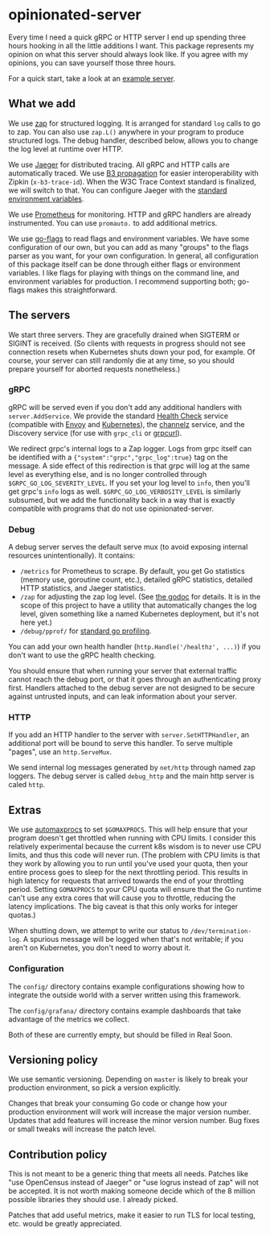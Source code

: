 # opinionated-server

Every time I need a quick gRPC or HTTP server I end up spending three hours hooking in all the
little additions I want. This package represents my opinion on what this server should always look
like. If you agree with my opinions, you can save yourself those three hours.

For a quick start, take a look at an [example server](https://github.com/jrockway/opinionated-server/blob/master/example/main.go).

## What we add

We use [zap](https://github.com/uber-go/zap) for structured logging. It is arranged for standard
`log` calls to go to zap. You can also use `zap.L()` anywhere in your program to produce structured
logs. The debug handler, described below, allows you to change the log level at runtime over HTTP.

We use [Jaeger](https://www.jaegertracing.io/) for distributed tracing. All gRPC and HTTP calls are
automatically traced. We use [B3 propagation](https://github.com/openzipkin/b3-propagation) for
easier interoperability with Zipkin (`x-b3-trace-id`). When the W3C Trace Context standard is
finalized, we will switch to that. You can configure Jaeger with the
[standard environment variables](https://www.jaegertracing.io/docs/1.16/client-features/).

We use [Prometheus](https://prometheus.io/) for monitoring. HTTP and gRPC handlers are already
instrumented. You can use `promauto.` to add additional metrics.

We use [go-flags](https://github.com/jessevdk/go-flags) to read flags and environment variables. We
have some configuration of our own, but you can add as many "groups" to the flags parser as you
want, for your own configuration. In general, all configuration of this package itself can be done
through either flags or environment variables. I like flags for playing with things on the command
line, and environment variables for production. I recommend supporting both; go-flags makes this
straightforward.

## The servers

We start three servers. They are gracefully drained when SIGTERM or SIGINT is received. (So clients
with requests in progress should not see connection resets when Kubernetes shuts down your pod, for
example. Of course, your server can still randomly die at any time, so you should prepare yourself
for aborted requests nonetheless.)

### gRPC

gRPC will be served even if you don't add any additional handlers with `server.AddService`. We
provide the standard [Health Check](https://github.com/grpc/grpc/blob/master/doc/health-checking.md)
service (compatible with
[Envoy](https://www.envoyproxy.io/docs/envoy/latest/api-v2/api/v2/core/health_check.proto#envoy-api-msg-core-healthcheck-grpchealthcheck)
and [Kubernetes](https://github.com/grpc-ecosystem/grpc-health-probe/)), the
[channelz](https://grpc.io/blog/a_short_introduction_to_channelz/) service, and the Discovery
service (for use with `grpc_cli` or [grpcurl](https://github.com/fullstorydev/grpcurl)).

We redirect grpc's internal logs to a Zap logger. Logs from grpc itself can be identified with a
`{"system":"grpc","grpc_log":true}` tag on the message. A side effect of this redirection is that
grpc will log at the same level as everything else, and is no longer controlled through
`$GRPC_GO_LOG_SEVERITY_LEVEL`. If you set your log level to `info`, then you'll get grpc's `info`
logs as well. `$GRPC_GO_LOG_VERBOSITY_LEVEL` is similarly subsumed, but we add the functionality
back in a way that is exactly compatible with programs that do not use opinionated-server.

### Debug

A debug server serves the default serve mux (to avoid exposing internal resources unintentionally). It contains:

-   `/metrics` for Prometheus to scrape. By default, you get Go statistics (memory use, goroutine count, etc.), detailed gRPC statistics, detailed HTTP statistics, and Jaeger statistics.
-   `/zap` for adjusting the zap log level. (See [the godoc](https://godoc.org/go.uber.org/zap#AtomicLevel.ServeHTTP) for details. It is in the scope of this project to have a utility that automatically changes the log level, given something like a named Kubernetes deployment, but it's not here yet.)
-   `/debug/pprof/` for [standard go profiling](https://golang.org/pkg/net/http/pprof/).

You can add your own health handler (`http.Handle('/healthz', ...)`) if you don't want to use the
gRPC health checking.

You should ensure that when running your server that external traffic cannot reach the debug port,
or that it goes through an authenticating proxy first. Handlers attached to the debug server are
not designed to be secure against untrusted inputs, and can leak information about your server.

### HTTP

If you add an HTTP handler to the server with `server.SetHTTPHandler`, an additional port will be
bound to serve this handler. To serve multiple "pages", use an `http.ServeMux`.

We send internal log messages generated by `net/http` through named zap loggers. The debug server
is called `debug_http` and the main http server is caled `http`.

## Extras

We use [automaxprocs](https://github.com/uber-go/automaxprocs) to set `$GOMAXPROCS`. This will help
ensure that your program doesn't get throttled when running with CPU limits. I consider this
relatively experimental because the current k8s wisdom is to never use CPU limits, and thus this
code will never run. (The problem with CPU limits is that they work by allowing you to run until
you've used your quota, then your entire process goes to sleep for the next throttling period. This
results in high latency for requests that arrived towards the end of your throttling period.
Setting `GOMAXPROCS` to your CPU quota will ensure that the Go runtime can't use any extra cores
that will cause you to throttle, reducing the latency implications. The big caveat is that this only
works for integer quotas.)

When shutting down, we attempt to write our status to `/dev/termination-log`. A spurious message
will be logged when that's not writable; if you aren't on Kubernetes, you don't need to worry about
it.

### Configuration

The `config/` directory contains example configurations showing how to integrate the outside world with a server written using this framework.

The `config/grafana/` directory contains example dashboards that take advantage of the metrics we
collect.

Both of these are currently empty, but should be filled in Real Soon.

## Versioning policy

We use semantic versioning. Depending on `master` is likely to break your production environment,
so pick a version explicitly.

Changes that break your consuming Go code or change how your production environment will work will
increase the major version number. Updates that add features will increase the minor version
number. Bug fixes or small tweaks will increase the patch level.

## Contribution policy

This is not meant to be a generic thing that meets all needs. Patches like "use OpenCensus instead
of Jaeger" or "use logrus instead of zap" will not be accepted. It is not worth making someone
decide which of the 8 million possible libraries they should use. I already picked.

Patches that add useful metrics, make it easier to run TLS for local testing, etc. would be greatly
appreciated.
